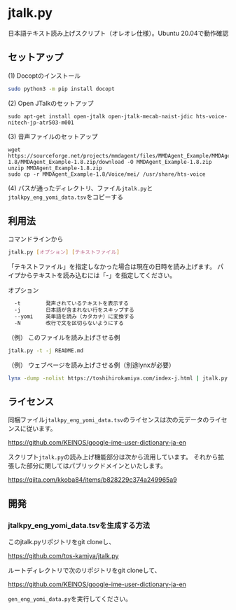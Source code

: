 jtalk.py
=========

日本語テキスト読み上げスクリプト（オレオレ仕様）。Ubuntu 20.04で動作確認

## セットアップ

(1) Docoptのインストール

```sh
sudo python3 -m pip install docopt
```

(2) Open JTalkのセットアップ
```
sudo apt-get install open-jtalk open-jtalk-mecab-naist-jdic hts-voice-nitech-jp-atr503-m001
```

(3) 音声ファイルのセットアップ

```
wget https://sourceforge.net/projects/mmdagent/files/MMDAgent_Example/MMDAgent_Example-1.8/MMDAgent_Example-1.8.zip/download -O MMDAgent_Example-1.8.zip
unzip MMDAgent_Example-1.8.zip
sudo cp -r MMDAgent_Example-1.8/Voice/mei/ /usr/share/hts-voice
```

(4) パスが通ったディレクトリ、ファイル`jtalk.py`と`jtalkpy_eng_yomi_data.tsv`をコピーする

## 利用法

コマンドラインから

```sh
jtalk.py [オプション] [テキストファイル]
```

「テキストファイル」を指定しなかった場合は現在の日時を読み上げます。
パイプからテキストを読み込むには「-」を指定してください。

オプション

```sh
  -t        発声されているテキストを表示する
  -j        日本語が含まれない行をスキップする
  --yomi    英単語を読み（カタカナ）に変換する
  -N        改行で文を区切らないようにする
```

（例） このファイルを読み上げさせる例

```sh
jtalk.py -t -j README.md
```

（例） ウェブページを読み上げさせる例（別途lynxが必要）

```sh
lynx -dump -nolist https://toshihirokamiya.com/index-j.html | jtalk.py -t -j --yomi -
```

## ライセンス

同梱ファイル`jtalkpy_eng_yomi_data.tsv`のライセンスは次の元データのライセンスに従います。

https://github.com/KEINOS/google-ime-user-dictionary-ja-en

スクリプト`jtalk.py`の読み上げ機能部分は次から流用しています。
それから拡張した部分に関してはパブリックドメインといたします。

https://qiita.com/kkoba84/items/b828229c374a249965a9

## 開発

### jtalkpy_eng_yomi_data.tsvを生成する方法

このjtalk.pyリポジトリをgit cloneし、

https://github.com/tos-kamiya/jtalk.py

ルートディレクトリで次のリポジトリをgit cloneして、

https://github.com/KEINOS/google-ime-user-dictionary-ja-en

`gen_eng_yomi_data.py`を実行してください。

